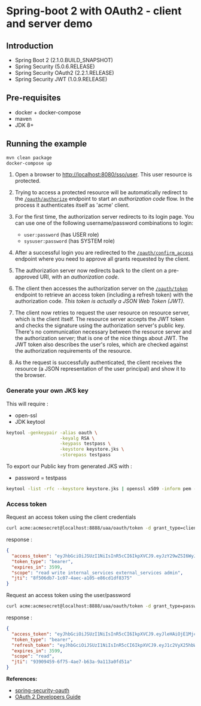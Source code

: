 # Spring-boot 2 with OAuth2 - client and server demo


## Introduction

- Spring Boot 2 (2.1.0.BUILD_SNAPSHOT)
- Spring Security (5.0.6.RELEASE)
- Spring Security OAuth2 (2.2.1.RELEASE)
- Spring Security JWT (1.0.9.RELEASE)


## Pre-requisites

- docker + docker-compose
- maven
- JDK 8+


## Running the example

```bash
mvn clean package
docker-compose up
```

1. Open a browser to [http://localhost:8080/sso/user](). 
   This user resource is protected. 

2. Trying to access a protected resource will be automatically redirect to the [`/oauth/authorize`](http://localhost:8888/uaa/oauth/authorize) endpoint to start an _authorization code_ flow. 
   In the process it authenticates itself as 'acme' client. 

3. For the first time, the authorization server redirects to its login page. 
   You can use one of the following username/password combinations to login:
    - `user:password` (has USER role)
    - `sysuser:password` (has SYSTEM role)
4. After a successful login you are redirected to the [`/oauth/confirm_access`](http://localhost:8888/uaa/oauth/confirm_access) endpoint where you need to approve all grants requested by the client.

5. The authorization server now redirects back to the client on a pre-approved URI, with an _authorization code_. 

6. The client then accesses the authorization server on the [`/oauth/token`](http://localhost:8888/oauth/token) endpoint to retrieve an access token (including a refresh token) with the authorization code. 
   _This token is actually a JSON Web Token (JWT)._

7. The client now retries to request the user resource on resource server, which is the client itself. 
   The resource server accepts the JWT token and checks the signature using the authorization server's public key. 
   There's no communication necessary between the resource server and the authorization server; that is one of the nice things about JWT. The JWT token also describes the user's roles, which are checked against the authorization requirements of the resource.

8. As the request is successfully authenticated, the client receives the resource (a JSON representation of the user principal) and show it to the browser.


### Generate your own JKS key

This will require :
- open-ssl
- JDK keytool

```bash
keytool -genkeypair -alias oauth \
                    -keyalg RSA \
                    -keypass testpass \
                    -keystore keystore.jks \
                    -storepass testpass
```

To export our Public key from generated JKS with :
- password = testpass 

```bash
keytool -list -rfc --keystore keystore.jks | openssl x509 -inform pem -pubkey -noout
```

### Access token


Request an access token using the client credentials

```bash
curl acme:acmesecret@localhost:8888/uaa/oauth/token -d grant_type=client_credentials
```

response :
```json
{
  "access_token": "eyJhbGciOiJSUzI1NiIsInR5cCI6IkpXVCJ9.eyJzY29wZSI6WyJyZWFkIiwid3JpdGUiLCJpbnRlcm5hbF9zZXJ2aWNlcyIsImV4dGVybmFsX3NlcnZpY2VzIiwiYWRtaW4iXSwiZXhwIjoxNTI3OTc1NDk3LCJhdXRob3JpdGllcyI6WyJST0xFX1VTRVIiXSwianRpIjoiOGY1MDZkYjctMWMwNy00YWVjLWExMDUtZTg2Y2QxZGY4Mzc1IiwiY2xpZW50X2lkIjoiYWNtZSJ9.SpRFv8XZ1sKXQT_jDNfkIkrh6SsNyGVC7kEg-U5piYxYueOe8HJGUtGvL_za4R4J3XC5WPjFPTr2SMiniJs1hpCFnPBFRmqx-WXtpVob8Wbd1Wc7VZJmu3c6OvM4ZOAVAUZzvzH8zPmV_gHc9LYnk0O0GJ19cTvZbCzs5xm1E9Txec2GQ8IjFgqwpAfKBl2Yx8lBnIuC42Crwt8U4lCNRRvnOPGQj18azcm4vCxzCn8PFPpXL-25gb0gdUvFjVz9pXcselUP16JvlHGSsQYXRGIjY1cQIXQRtmq9-BmmMPfydZ78-m4SzSRKwAIes8EivHLAn1HMKfA421y896wwpQ",
  "token_type": "bearer",
  "expires_in": 3599,
  "scope": "read write internal_services external_services admin",
  "jti": "8f506db7-1c07-4aec-a105-e86cd1df8375"
}
```

Request an access token using the user/password 
```bash
curl acme:acmesecret@localhost:8888/uaa/oauth/token -d grant_type=password -d username=user -d password=password -d scope=read

```

response :
```json
{
  "access_token": "eyJhbGciOiJSUzI1NiIsInR5cCI6IkpXVCJ9.eyJleHAiOjE1Mjc5NzYyNzIsInVzZXJfbmFtZSI6InVzZXIiLCJhdXRob3JpdGllcyI6WyJST0xFX1VTRVIiXSwianRpIjoiOTM5MDk0NTktNmY3NS00YWU3LWI2M2EtOWExMTNhMGZkNTFhIiwiY2xpZW50X2lkIjoiYWNtZSIsInNjb3BlIjpbInJlYWQiXX0.P8srLwfYthaaUg3mDmS7gYa_RM-aeYdWMlF03PFWjupZvf5SAsKOP6ppD8T62IdEKXTr0HyQ3csnXRqR9I2hGsy3Mh1qx9XDuzK6oE1rXPVqlJVFhlwV3psCI0Jq588hnKhg6ARvpigrJhnddORcXf7NUIJorPYy5sxg-TZdPNKXQe9BhUVHwUTvlLgCHTfVQUEI686LEi0WsNZFcF2uPFyDqDqLIIyLPsoZo-rjJpp7UPCMg4g7AuzRtNfsS55NIROmkDqn_oCmDk_vgSPX6K2HUx-Bom1ptQEBYQ72IhSFn4bihZGzVwwOIFKEcw4BJN0yq3iQGa9hl4w1SW7hdw",
  "token_type": "bearer",
  "refresh_token": "eyJhbGciOiJSUzI1NiIsInR5cCI6IkpXVCJ9.eyJ1c2VyX25hbWUiOiJ1c2VyIiwic2NvcGUiOlsicmVhZCJdLCJhdGkiOiI5MzkwOTQ1OS02Zjc1LTRhZTctYjYzYS05YTExM2EwZmQ1MWEiLCJleHAiOjE1MzA1NjQ2NzIsImF1dGhvcml0aWVzIjpbIlJPTEVfVVNFUiJdLCJqdGkiOiIzOTVhMzVjMy0yZDBjLTQzMmYtOGVlNi01ZTBhNjc1YjAwMDEiLCJjbGllbnRfaWQiOiJhY21lIn0.BDtSDvOXohSiYYpoduCCSoFPIbL-SCe__C80CgQyWRVZIqo9o9thodVw0TezXZhiVwqoH0odyyLT8xNJm8dMJGfvnSALMjP-Qy3sOJhyUWGo31siBcw-JUrwqsEE4mfWIOATUOCK897YDZeG9Ppu0mvKsKIQ7iHdpLoKh9m49fBHi5huIfCqGUvN-8riofIs-pbD6DNk7z963jonwxr0cOjbhF2F4QSuQKC-lz_DJIRfn3h8eoMNVxQFzhid26UpbkWWUNT4Q-xtaMCKAq2Q_e4pdaEGk5ML_SEdBa2dyEVxbLc351mW-j9Bbt05GibzKWgluBr-TccIdwvxssLb2g",
  "expires_in": 3599,
  "scope": "read",
  "jti": "93909459-6f75-4ae7-b63a-9a113a0fd51a"
}
```

**References:**

- [spring-security-oauth](https://github.com/spring-projects/spring-security-oauth)
- [OAuth 2 Developers Guide](http://projects.spring.io/spring-security-oauth/docs/oauth2.html)

